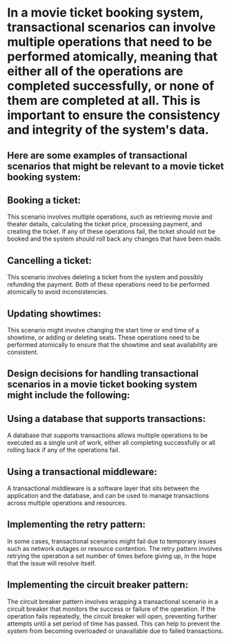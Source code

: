 # In a movie ticket booking system, transactional scenarios can involve multiple operations that need to be performed atomically, meaning that either all of the operations are completed successfully, or none of them are completed at all. This is important to ensure the consistency and integrity of the system's data.

## Here are some examples of transactional scenarios that might be relevant to a movie ticket booking system:

## Booking a ticket: 
This scenario involves multiple operations, such as retrieving movie and theater details, calculating the ticket price, processing payment, and creating the ticket. If any of these operations fail, the ticket should not be booked and the system should roll back any changes that have been made.

## Cancelling a ticket:
This scenario involves deleting a ticket from the system and possibly refunding the payment. Both of these operations need to be performed atomically to avoid inconsistencies.

## Updating showtimes:
This scenario might involve changing the start time or end time of a showtime, or adding or deleting seats. These operations need to be performed atomically to ensure that the showtime and seat availability are consistent.

## Design decisions for handling transactional scenarios in a movie ticket booking system might include the following:

## Using a database that supports transactions: 
A database that supports transactions allows multiple operations to be executed as a single unit of work, either all completing successfully or all rolling back if any of the operations fail.

## Using a transactional middleware: 
A transactional middleware is a software layer that sits between the application and the database, and can be used to manage transactions across multiple operations and resources.

## Implementing the retry pattern: 
In some cases, transactional scenarios might fail due to temporary issues such as network outages or resource contention. The retry pattern involves retrying the operation a set number of times before giving up, in the hope that the issue will resolve itself.

## Implementing the circuit breaker pattern: 
The circuit breaker pattern involves wrapping a transactional scenario in a circuit breaker that monitors the success or failure of the operation. If the operation fails repeatedly, the circuit breaker will open, preventing further attempts until a set period of time has passed. This can help to prevent the system from becoming overloaded or unavailable due to failed transactions.
